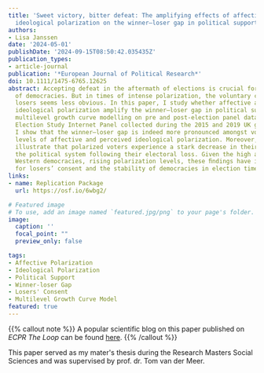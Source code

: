 ```yaml
---
title: 'Sweet victory, bitter defeat: The amplifying effects of affective and perceived
  ideological polarization on the winner–loser gap in political support'
authors:
- Lisa Janssen
date: '2024-05-01'
publishDate: '2024-09-15T08:50:42.035435Z'
publication_types:
- article-journal
publication: '*European Journal of Political Research*'
doi: 10.1111/1475-6765.12625
abstract: Accepting defeat in the aftermath of elections is crucial for the stability
  of democracies. But in times of intense polarization, the voluntary consent of electoral
  losers seems less obvious. In this paper, I study whether affective and perceived
  ideological polarization amplify the winner–loser gap in political support. Using
  multilevel growth curve modelling on pre and post-election panel data from the British
  Election Study Internet Panel collected during the 2015 and 2019 UK general elections,
  I show that the winner–loser gap is indeed more pronounced amongst voters with higher
  levels of affective and perceived ideological polarization. Moreover, the results
  illustrate that polarized voters experience a stark decrease in their support for
  the political system following their electoral loss. Given the high and, in some
  Western democracies, rising polarization levels, these ﬁndings have important implications
  for losers’ consent and the stability of democracies in election times.
links:
- name: Replication Package
  url: https://osf.io/6wbg2/

# Featured image
# To use, add an image named `featured.jpg/png` to your page's folder. 
image:
  caption: ''
  focal_point: ""
  preview_only: false

tags:
- Affective Polarization
- Ideological Polarization
- Political Support
- Winner-loser Gap
- Losers' Consent
- Multilevel Growth Curve Model
featured: true
---
```


{{% callout note %}}
A popular scientific blog on this paper published on _ECPR The Loop_ can be found [here](https://theloop.ecpr.eu/losing-the-vote-losing-the-faith-electoral-defeat-in-polarised-times/).
{{% /callout %}}

This paper served as my mater's thesis during the Research Masters Social Sciences and was supervised by prof. dr. Tom van der Meer. 
